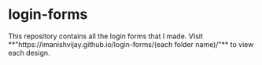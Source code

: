 <h1>login-forms</h1>
This repository contains all the login forms that I made.
VIsit **"https://imanishvijay.github.io/login-forms/(each folder name)/"** to view each design.
